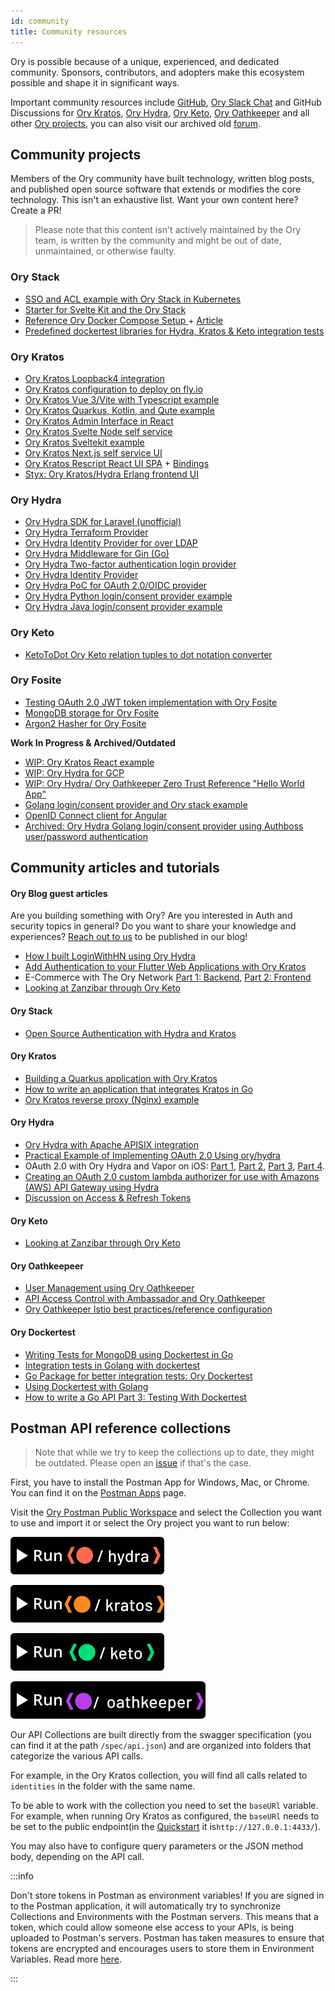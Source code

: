 ```yaml
---
id: community
title: Community resources
---
```


Ory is possible because of a unique, experienced, and dedicated community. Sponsors, contributors, and adopters make this
ecosystem possible and shape it in significant ways.

Important community resources include [GitHub](https://github.com/ory), [Ory Slack Chat](https://slack.ory.sh/) and GitHub
Discussions for [Ory Kratos](https://github.com/ory/kratos/discussions), [Ory Hydra](https://github.com/ory/hydra/discussions),
[Ory Keto](https://github.com/ory/oathkeeper/discussions), [Ory Oathkeeper](https://github.com/ory/oathkeeper/discussions) and all
other [Ory projects](https://github.com/ory/meta/discussions), you can also visit our archived old
[forum](https://community.ory.sh/).

## Community projects

Members of the Ory community have built technology, written blog posts, and published open source software that extends or
modifies the core technology. This isn't an exhaustive list. Want your own content here? Create a PR!

> Please note that this content isn't actively maintained by the Ory team, is written by the community and might be out of date,
> unmaintained, or otherwise faulty.

### Ory Stack

- [SSO and ACL example with Ory Stack in Kubernetes](https://github.com/pngouin/k8s-ory-example)
- [Starter for Svelte Kit and the Ory Stack](https://github.com/MicLeey/sveltekit-ory-starter)
- [Reference Ory Docker Compose Setup ](https://github.com/radekg/ory-reference-compose) +
  [Article](https://gruchalski.com/posts/2021-04-10-ory-reference-docker-compose-and-thoughts-on-the-platform/)
- [Predefined dockertest libraries for Hydra, Kratos & Keto integration tests](https://github.com/radekg/app-kit-orytest)

### Ory Kratos

- [Ory Kratos Loopback4 integration](https://github.com/giuseppegrieco/loopback4-kratos)
- [Ory Kratos configuration to deploy on fly.io](https://github.com/tinco/kratos-service)
- [Ory Kratos Vue 3/Vite with Typescript example](https://github.com/timalanfarrow/kratos-selfservice-ui-vue3-typescript)
- [Ory Kratos Quarkus, Kotlin, and Qute example](https://github.com/hbrammer/quarkus_kratos_example)
- [Ory Kratos Admin Interface in React](https://github.com/dfoxg/kratos-admin-ui)
- [Ory Kratos Svelte Node self service](https://github.com/emrahcom/kratos-selfservice-svelte-node)
- [Ory Kratos Sveltekit example](https://github.com/drejohnson/sveltekit-kratos)
- [Ory Kratos Next.js self service UI](https://github.com/spa5k/kratos-next)
- [Ory Kratos Rescript React UI SPA](https://github.com/allancalix/kratos-ui) +
  [Bindings](https://github.com/allancalix/kratos-ui/blob/main/src/Bindings/Kratos.res)
- [Styx: Ory Kratos/Hydra Erlang frontend UI](https://github.com/hrefhref/styx)

### Ory Hydra

- [Ory Hydra SDK for Laravel (unofficial)](https://github.com/ALTELMA/laravel-hydra)
- [Ory Hydra Terraform Provider](https://github.com/svrakitin/terraform-provider-hydra)
- [Ory Hydra Identity Provider for over LDAP](https://github.com/i-core/werther)
- [Ory Hydra Middleware for Gin (Go)](https://github.com/janekolszak/gin-hydra)
- [Ory Hydra Two-factor authentication login provider](https://github.com/epandurski/hydra_login2f)
- [Ory Hydra Identity Provider](https://github.com/janekolszak/idp)
- [Ory Hydra PoC for OAuth 2.0/OIDC provider](https://git.dittberner.info/jan/hydra_oidc_poc)
- [Ory Hydra Python login/consent provider example](https://github.com/westphahl/hydra-login-consent-python)
- [Ory Hydra Java login/consent provider example](https://github.com/ardetrick/ory-hydra-refrence-java)

### Ory Keto

- [KetoToDot Ory Keto relation tuples to dot notation converter](https://github.com/psauvage0/ketodot)

### Ory Fosite

- [Testing OAuth 2.0 JWT token implementation with Ory Fosite](https://github.com/breathbath/oauth-test)
- [MongoDB storage for Ory Fosite](https://github.com/matthewhartstonge/storage)
- [Argon2 Hasher for Ory Fosite](https://github.com/matthewhartstonge/hasher)

**Work In Progress & Archived/Outdated**

- [WIP: Ory Kratos React example](https://github.com/realStandal/kratos-react-example)
- [WIP: Ory Hydra for GCP](https://github.com/someone1/hydra-gcp)
- [WIP: Ory Hydra/ Ory Oathkeeper Zero Trust Reference "Hello World App"](https://github.com/JasonCubic/oathkeeper_hydra_reverse_proxy)
- [Golang login/consent provider and Ory stack example](https://github.com/piensa/logico)
- [OpenID Connect client for Angular](https://git.webmeisterei.com/minadmin/js-oidc)
- [Archived: Ory Hydra Golang login/consent provider using Authboss user/password authentication](https://github.com/nbycomp/login-consent)

## Community articles and tutorials

#### Ory Blog guest articles

Are you building something with Ory? Are you interested in Auth and security topics in general? Do you want to share your
knowledge and experiences? [Reach out to us](mailto:office@ory.sh) to be published in our blog!

- [How I built LoginWithHN using Ory Hydra](https://www.ory.sh/how-to-build-login-with-hacker-news/)
- [Add Authentication to your Flutter Web Applications with Ory Kratos](https://www.ory.sh/login-flutter-authentication-example-api-open-source/)
- E-Commerce with The Ory Network [Part 1: Backend](https://www.ory.sh/cloud-ecommerce-backend/),
  [Part 2: Frontend](https://www.ory.sh/cloud-ecommerce-frontend/)
- [Looking at Zanzibar through Ory Keto](https://www.ory.sh/looking-at-keto/)

#### Ory Stack

- [Open Source Authentication with Hydra and Kratos](https://blog.px.dev/open-source-auth/)

#### Ory Kratos

- [Building a Quarkus application with Ory Kratos](https://hauke.me/writing/2021-03-building-a-quarkus-application-with-ory-kratos/)
- [How to write an application that integrates Kratos in Go](https://stories.abletech.nz/integrating-third-party-provider-kratos-f5514b53af66)
- [Ory Kratos reverse proxy (Nginx) example](https://github.com/ory/kratos/discussions/1049)

#### Ory Hydra

- [Ory Hydra with Apache APISIX integration](https://apisix.apache.org/blog/2022/07/04/apisix-integrates-with-hydra/)
- [Practical Example of Implementing OAuth 2.0 Using ory/hydra](https://yusufs.medium.com/practical-example-of-implementing-oauth-2-0-using-ory-hydra-fbaa2765d94f)
- OAuth 2.0 with Ory Hydra and Vapor on iOS:
  [Part 1](https://medium.com/12plus1/oauth2-with-ory-hydra-vapor-3-and-ios-12-ca0e61c28f5a),
  [Part 2](https://medium.com/12plus1/oauth2-implementation-with-ory-hydra-vapor-3-and-ios-12-a2e6684e5085),
  [Part 3](https://medium.com/12plus1/oauth2-implementation-with-ory-hydra-vapor-3-and-ios-12-356793a0edcb),
  [Part 4](https://medium.com/12plus1/oauth2-implementation-with-ory-hydra-vapor-3-and-ios-12-4b34fa67d6).
- [Creating an OAuth 2.0 custom lambda authorizer for use with Amazons (AWS) API Gateway using Hydra](https://blogs.edwardwilde.com/2017/01/12/creating-an-oauth2-custom-lamda-authorizer-for-use-with-amazons-aws-api-gateway-using-hydra/)
- [Discussion on Access & Refresh Tokens](https://github.com/ory/hydra/issues/1529)

#### Ory Keto

- [Looking at Zanzibar through Ory Keto](https://gruchalski.com/posts/2021-04-11-looking-at-zanzibar-through-ory-keto/)

#### Ory Oathkeepeer

- [User Management using Ory Oathkeeper](https://blog.commit.dev/articles/open-source-sundays-building-a-user-management-solution-using-ory-oathkeeper-and-auth0)
- [API Access Control with Ambassador and Ory Oathkeeper](https://blog.getambassador.io/part-2-api-access-control-and-authentication-with-kubernetes-ambassador-and-ory-oathkeeper-q-a-127fa57f6332?utm_content=76739953&utm_medium=social&utm_source=twitter)
- [Ory Oathkeeper Istio best practices/reference configuration](https://github.com/ory/oathkeeper/issues/624)

#### Ory Dockertest

- [Writing Tests for MongoDB using Dockertest in Go](https://mainawycliffe.dev/blog/using-dockertest-to-write-integration-tests-against-mongodb/)
- [Integration tests in Golang with dockertest](https://sergiocarracedo.es/integration-tests-in-golang-with-dockertest/)
- [Go Package for better integration tests: Ory Dockertest](https://mariocarrion.com/2021/03/14/golang-package-testing-datastores-ory-dockertest.html)
- [Using Dockertest with Golang](https://bignerdranch.com/blog/using-dockertest-with-golang/)
- [How to write a Go API Part 3: Testing With Dockertest](https://jonnylangefeld.com/blog/how-to-write-a-go-api-part-3-testing-with-dockertest)

## Postman API reference collections

> Note that while we try to keep the collections up to date, they might be outdated. Please open an
> [issue](https://github.com/ory/docs/) if that's the case.

First, you have to install the Postman App for Windows, Mac, or Chrome. You can find it on the
[Postman Apps](https://www.getpostman.com/apps) page.

Visit the [Ory Postman Public Workspace](https://www.postman.com/ory-docs) and select the Collection you want to use and import it
or select the Ory project you want to run below:

[![Run Ory Hydra in Postman](./_static/community/postmanHydra.svg)](https://app.getpostman.com/run-collection/12423954-d820ed2c-b119-44df-8b3e-4f344d8aa03a?action=collection%2Ffork&collection-url=entityId%3D12423954-d820ed2c-b119-44df-8b3e-4f344d8aa03a%26entityType%3Dcollection%26workspaceId%3Dba1e6798-1497-4918-a896-cac2f90d481b)

[![Run Ory Kratos in Postman](./_static/community/postmanKratos.svg)](https://app.getpostman.com/run-collection/12423954-3497f685-0b0b-4075-81a5-14f317d2ad09?action=collection%2Ffork&collection-url=entityId%3D12423954-3497f685-0b0b-4075-81a5-14f317d2ad09%26entityType%3Dcollection%26workspaceId%3Dba1e6798-1497-4918-a896-cac2f90d481b)

[![Run Ory Keto in Postman](./_static/community/postmanKeto.svg)](https://app.getpostman.com/run-collection/12423954-890f43c0-e175-4237-8ec4-64ecd2904f49?action=collection%2Ffork&collection-url=entityId%3D12423954-890f43c0-e175-4237-8ec4-64ecd2904f49%26entityType%3Dcollection%26workspaceId%3Dba1e6798-1497-4918-a896-cac2f90d481b)

[![Run Ory Oathkeeper in Postman](./_static/community/postmanOathkeeper.svg)](https://app.getpostman.com/run-collection/12423954-8c811fa9-6666-499b-b5a6-71d059274dbf?action=collection%2Ffork&collection-url=entityId%3D12423954-8c811fa9-6666-499b-b5a6-71d059274dbf%26entityType%3Dcollection%26workspaceId%3Dba1e6798-1497-4918-a896-cac2f90d481b)

Our API Collections are built directly from the swagger specification (you can find it at the path `/spec/api.json`) and are
organized into folders that categorize the various API calls.

For example, in the Ory Kratos collection, you will find all calls related to `identities` in the folder with the same name.

To be able to work with the collection you need to set the `baseURl` variable. For example, when running Ory Kratos as configured,
the `baseURl` needs to be set to the public endpoint(in the [Quickstart](https://www.ory.sh/kratos/docs/quickstart) it
is`http://127.0.0.1:4433/`).

You may also have to configure query parameters or the JSON method body, depending on the API call.

:::info

Don't store tokens in Postman as environment variables! If you are signed in to the Postman application, it will automatically try
to synchronize Collections and Environments with the Postman servers. This means that a token, which could allow someone else
access to your APIs, is being uploaded to Postman's servers. Postman has taken measures to ensure that tokens are encrypted and
encourages users to store them in Environment Variables. Read more [here](https://www.postman.com/security).

:::
